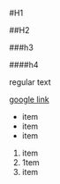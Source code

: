 #H1

##H2

###h3

####h4

regular text

[google link](www.google.com)


- item
- item
- item

1. item
2. 1tem
3. item
